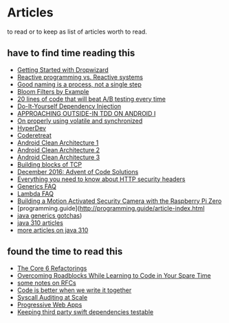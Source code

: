 # Articles

to read or to keep as list of articles worth to read.

## have to find time reading this
* [Getting Started with Dropwizard](https://www.sitepoint.com/tutorial-getting-started-dropwizard/)
* [Reactive programming vs. Reactive systems](https://www.oreilly.com/ideas/reactive-programming-vs-reactive-systems)
* [Good naming is a process, not a single step](http://arlobelshee.com/good-naming-is-a-process-not-a-single-step/)
* [Bloom Filters by Example](http://llimllib.github.io/bloomfilter-tutorial/)
* [20 lines of code that will beat A/B testing every time](http://stevehanov.ca/blog/index.php?id=132)
* [Do-It-Yourself Dependency Injection](http://blacksheep.parry.org/wp-content/uploads/2010/03/DIY-DI.pdf)
* [APPROACHING OUTSIDE-IN TDD ON ANDROID I](https://codurance.com/2016/09/28/approaching-tdd-outside-android/)
* [On properly using volatile and synchronized](https://medium.com/google-developer-experts/on-properly-using-volatile-and-synchronized-702fc05faac2#.ubswx466e)
* [HyperDev](https://www.joelonsoftware.com/2016/05/31/introducing-hyperdev/)
* [Coderetreat](http://coderetreat.org/)
* [Android Clean Architecture 1](https://medium.com/@dmilicic/a-detailed-guide-on-developing-android-apps-using-the-clean-architecture-pattern-d38d71e94029#.kzkinbmfm)
* [Android Clean Architecture 2](http://fernandocejas.com/2014/09/03/architecting-android-the-clean-way/)
* [Android Clean Architecture 3](http://fernandocejas.com/2015/07/18/architecting-android-the-evolution/)
* [Building blocks of TCP](https://hpbn.co/building-blocks-of-tcp/)
* [December 2016: Advent of Code Solutions](http://nbviewer.jupyter.org/url/norvig.com/ipython/Advent%20of%20Code.ipynb)
* [Everything you need to know about HTTP security headers](https://blog.appcanary.com/2017/http-security-headers.html)
* [Generics FAQ](http://www.angelikalanger.com/GenericsFAQ/FAQSections/Fundamentals.html)
* [Lambda FAQ](http://www.lambdafaq.org/what-is-a-lambda-expression/)
* [Building a Motion Activated Security Camera with the Raspberry Pi Zero](https://utbrudd.bouvet.no/2017/01/05/building-a-motion-activated-security-camera-with-the-raspberry-pi-zero/)
* [programming.guide](http://programming.guide/article-index.html
* [java generics gotchas](http://aioo.be/mirrored/java-theory-and-practice-generics-gotchas.html))
* [java 310 articles](http://www.threeten.org/articles/index.html)
* [more articles on java 310](http://www.threeten.org/links.html)




## found the time to read this
* [The Core 6 Refactorings](http://arlobelshee.com/the-core-6-refactorings/#more-243)
* [Overcoming Roadblocks While Learning to Code in Your Spare Time](https://www.vikingcodeschool.com/posts/learning-to-code-in-your-spare-time)
* [some notes on RFCs](http://blog.npmjs.org/post/153881413635/some-notes-on-rfcs)
* [Code is better when we write it together](https://8thlight.com/blog/daniel-irvine/2016/11/28/code-is-better-when-we-write-it-together.html)
* [Syscall Auditing at Scale](https://slack.engineering/syscall-auditing-at-scale-e6a3ca8ac1b8#.6boijfnb3)
* [Progressive Web Apps](https://medium.com/javascript-scene/native-apps-are-doomed-ac397148a2c0#.cdoxmvvow)
* [Keeping third party swift dependencies testable](https://8thlight.com/blog/mike-knepper/2017/01/30/keeping-third-party-swift-dependencies-testable.html)

